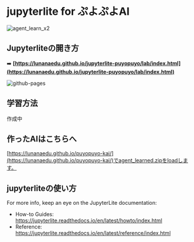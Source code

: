 # jupyterlite for ぷよぷよAI


![agent_learn_x2](https://github.com/user-attachments/assets/875d35e5-0032-406c-9e19-54a52827d93a)

## Jupyterliteの開き方

➡️ **[https://lunanaedu.github.io/jupyterlite-puyopuyo/lab/index.html](https://lunanaedu.github.io/jupyterlite-puyopuyo/lab/index.html)**

![github-pages](https://user-images.githubusercontent.com/591645/120649478-18258400-c47d-11eb-80e5-185e52ff2702.gif)

## 学習方法
作成中

## 作ったAIはこちらへ
[https://lunanaedu.github.io/puyopuyo-kai/](https://lunanaedu.github.io/puyopuyo-kai/)でagent_learned.zipをloadします。

## jupyterliteの使い方

For more info, keep an eye on the JupyterLite documentation:

- How-to Guides: https://jupyterlite.readthedocs.io/en/latest/howto/index.html
- Reference: https://jupyterlite.readthedocs.io/en/latest/reference/index.html
